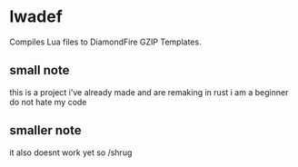 # lwadef

Compiles Lua files to DiamondFire GZIP Templates.

## small note

this is a project i've already made and are remaking in rust i am a beginner do not hate my code

## smaller note

it also doesnt work yet so /shrug

